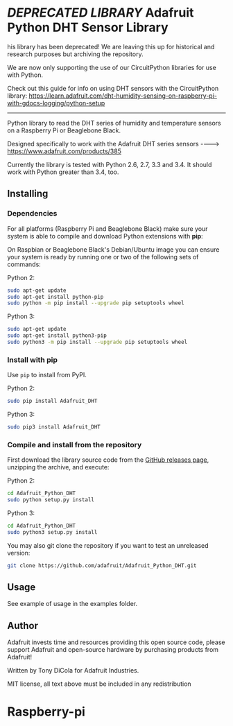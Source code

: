 *DEPRECATED LIBRARY* Adafruit Python DHT Sensor Library
=======================

his library has been deprecated! We are leaving this up for historical and research purposes but archiving the repository.

We are now only supporting the use of our CircuitPython libraries for use with Python.

Check out this guide for info on using DHT sensors with the CircuitPython library: https://learn.adafruit.com/dht-humidity-sensing-on-raspberry-pi-with-gdocs-logging/python-setup

---------------------------------------

Python library to read the DHT series of humidity and temperature sensors on a
Raspberry Pi or Beaglebone Black.

Designed specifically to work with the Adafruit DHT series sensors ---->
https://www.adafruit.com/products/385

Currently the library is tested with Python 2.6, 2.7, 3.3 and 3.4. It should
work with Python greater than 3.4, too.

Installing
----------

### Dependencies

For all platforms (Raspberry Pi and Beaglebone Black) make sure your system is
able to compile and download Python extensions with **pip**:

On Raspbian or Beaglebone Black's Debian/Ubuntu image you can ensure your
system is ready by running one or two of the following sets of commands:

Python 2:

````sh
sudo apt-get update
sudo apt-get install python-pip
sudo python -m pip install --upgrade pip setuptools wheel
````

Python 3:

````sh
sudo apt-get update
sudo apt-get install python3-pip
sudo python3 -m pip install --upgrade pip setuptools wheel
````

### Install with pip

Use `pip` to install from PyPI.

Python 2:

```sh
sudo pip install Adafruit_DHT
```

Python 3:

```sh
sudo pip3 install Adafruit_DHT
```

### Compile and install from the repository

First download the library source code from the [GitHub releases
page](https://github.com/adafruit/Adafruit_Python_DHT/releases), unzipping the
archive, and execute:

Python 2:

```sh
cd Adafruit_Python_DHT
sudo python setup.py install
```

Python 3:

```sh
cd Adafruit_Python_DHT
sudo python3 setup.py install
```

You may also git clone the repository if you want to test an unreleased
version:

```sh
git clone https://github.com/adafruit/Adafruit_Python_DHT.git
```

Usage
-----

See example of usage in the examples folder.

Author
------

Adafruit invests time and resources providing this open source code, please
support Adafruit and open-source hardware by purchasing products from Adafruit!

Written by Tony DiCola for Adafruit Industries.

MIT license, all text above must be included in any redistribution
# Raspberry-pi
